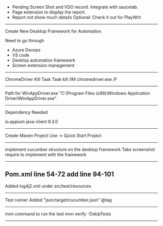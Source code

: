 - Pending Screen Shot and VDO record. Integrate with saucelab.
- Page extension to display the report.
- Report not show much details
Optional: Check it out for PlayWrit
------------------------------------------------------------------
Create New Desktop Framework for Automation.


Need to go through 
- Azure Devops
- VS code
- Desktop automation framework
- Screen extension management

------------------------------------------------------------------

ChromeDriver Kill Task
Task kill /IM chromedriver.exe /F

-------------------------------------------------------------------
Path for WinAppDriver.exe
"C:\Program Files (x86)\Windows Application Driver\WinAppDriver.exe" 

--------------------------------------------------------------------
Dependency Needed
<!-- https://mvnrepository.com/artifact/io.appium/java-client -->
<dependency>
    <groupId>io.appium</groupId>
    <artifactId>java-client</artifactId>
    <version>9.3.0</version>
</dependency>

----------------------------------------------------------------------
Create Maven Project 
Use -> Quick Start Project

----------------------------------------------------------------------
implement cucumber structure on the desktop framework
Take screenshot require to implement with the framework

-------------------------------------------------------------------------
Pom.xml
line 54-72 add
line 94-101
---------------------------------------------------------
Added
log4j2.xml  under src/test/resources

------------------------------------------------------------
Test runner Added
"json:target/cucumber.json"
@tag

--------------------------------------------------------------

mvn command to run the test
mvn verify -DskipTests

--------------------------------------------------------------

